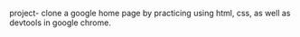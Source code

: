 project- clone a google home page by practicing using html, css, as well as devtools in google chrome.
